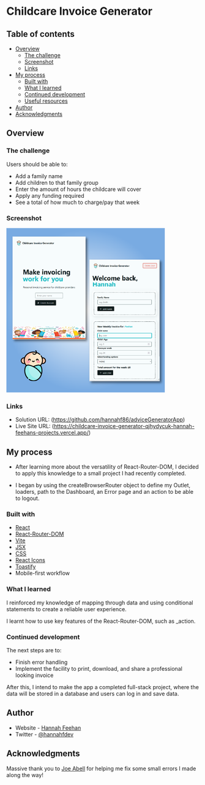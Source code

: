 # Childcare Invoice Generator

## Table of contents

- [Overview](#overview)
  - [The challenge](#the-challenge)
  - [Screenshot](#screenshot)
  - [Links](#links)
- [My process](#my-process)
  - [Built with](#built-with)
  - [What I learned](#what-i-learned)
  - [Continued development](#continued-development)
  - [Useful resources](#useful-resources)
- [Author](#author)
- [Acknowledgments](#acknowledgments)

## Overview

### The challenge

Users should be able to:

- Add a family name
- Add children to that family group
- Enter the amount of hours the childcare will cover
- Apply any funding required
- See a total of how much to charge/pay that week

### Screenshot

![](./scnsht_childcareInvoiceGenerator.png)

### Links

- Solution URL: (https://github.com/hannahf86/adviceGeneratorApp)
- Live Site URL: (https://childcare-invoice-generator-qjhydycuk-hannah-feehans-projects.vercel.app/)

## My process

- After learning more about the versatility of React-Router-DOM, I decided to apply this knowledge to a small project I had recently completed.

- I began by using the createBrowserRouter object to define my Outlet, loaders, path to the Dashboard, an Error page and an action to be able to logout.


### Built with

- [React](https://reactjs.org/)
- [React-Router-DOM](https://reactrouter.com/en/main)
- [Vite](https://vitejs.dev/)
- [JSX](https://legacy.reactjs.org/docs/introducing-jsx.html)
- [CSS](https://developer.mozilla.org/en-US/docs/Web/CSS)
- [React Icons](https://react-icons.github.io/react-icons/)
- [Toastify](https://developer.mozilla.org/en-US/docs/Web/CSS)
- Mobile-first workflow


### What I learned

I reinforced my knowledge of mapping through data and using conditional statements to create a reliable user experience. 

I learnt how to use key features of the React-Router-DOM, such as _action.

### Continued development

The next steps are to:
- Finish error handling
- Implement the facility to print, download, and share a professional looking invoice

After this, I intend to make the app a completed full-stack project, where the data will be stored in a database and users can log in and save data.

## Author

- Website - [Hannah Feehan](https://www.hannahfeehan.com)
- Twitter - [@hannahfdev](https://www.twitter.com/hannahfdev)

## Acknowledgments

Massive thank you to [Joe Abell](https://github.com/joseph-abell) for helping me fix some small errors I made along the way!
